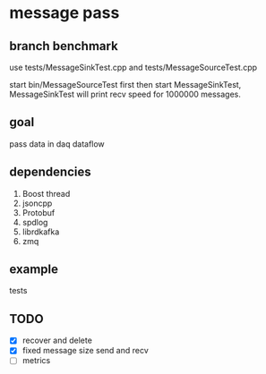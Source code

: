 # message pass

## branch benchmark
use tests/MessageSinkTest.cpp and tests/MessageSourceTest.cpp

start bin/MessageSourceTest first then start MessageSinkTest, MessageSinkTest will print
recv speed for 1000000 messages.

## goal
pass data in daq dataflow

## dependencies
1. Boost thread
2. jsoncpp
3. Protobuf
4. spdlog
5. librdkafka
6. zmq

## example
tests

## TODO
- [x] recover and delete
- [x] fixed message size send and recv
- [ ] metrics